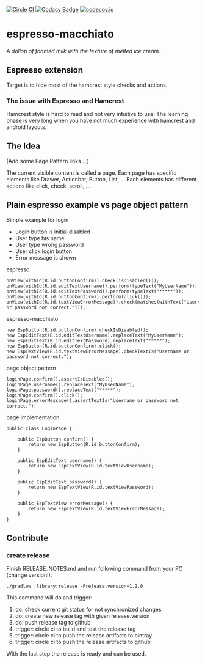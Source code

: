 [![Circle CI](https://circleci.com/gh/nenick/espresso-macchiato.svg?style=shield)](https://circleci.com/gh/nenick/espresso-macchiato)
[![Codacy Badge](https://api.codacy.com/project/badge/grade/c6cc5e2303234780b4ae3118d93eb35f)](https://www.codacy.com/app/nico_kuechler/espresso-macchiato)
[![codecov.io](https://codecov.io/github/nenick/espresso-macchiato/coverage.svg?branch=master)](https://codecov.io/github/nenick/espresso-macchiato?branch=master)

# espresso-macchiato
*A dollop of foamed milk with the texture of melted ice cream.*

## Espresso extension

Target is to hide most of the hamcrest style checks and actions.

### The issue with Espresso and Hamcrest

Hamcrest style is hard to read and not very intuitive to use.
The learning phase is very long when you have not much experience with hamcrest and android layouts.

## The Idea

(Add some Page Pattern links ...)

The current visible content is called a page.
Each page has specific elements like Drawer, Actionbar, Button, List, ...
Each elements has different actions like click, check, scroll, ...

## Plain espresso example vs page object pattern

Simple example for login

* Login button is initial disabled
* User type his name
* User type wrong password
* User click login button
* Error message is shown

espresso

    onView(withId(R.id.buttonConfirm)).check(isDisabled()));
    onView(withId(R.id.editTextUsername)).perform(typeText("MyUserName"));
    onView(withId(R.id.editTextPassword)).perform(typeText("*****"));
    onView(withId(R.id.buttonConfirm)).perform(click()));
    onView(withId(R.id.textViewErrorMessage)).check(matches(withText("Username or password not correct.")));

espresso-macchiato

    new EspButton(R.id.buttonConfirm).checkIsDisabled();
    new EspEditText(R.id.editTextUsername).replaceText("MyUserName");
    new EspEditText(R.id.editTextPassword).replaceText("*****");
    new EspButton(R.id.buttonConfirm).click();
    new EspTextView(R.id.textViewErrorMessage).checkTextIs("Username or password not correct.");

page object pattern

    loginPage.confirm().assertIsDisabled();
    loginPage.username().replaceText("MyUserName");
    loginPage.password().replaceText("*****");
    loginPage.confirm().click();
    loginPage.errorMessage().assertTextIs("Username or password not correct.");

page implementation

    public class LoginPage {

        public EspButton confirn() {
            return new EspButton(R.id.buttonConfirm);
        }

        public EspEditText username() {
            return new EspTextView(R.id.textViewUsername);
        }

        public EspEditText password() {
            return new EspTextView(R.id.textViewPassword);
        }

        public EspTextView errorMessage() {
            return new EspTextView(R.id.textViewErrorMessage);
        }
    }

## Contribute

### create release

Finish RELEASE_NOTES.md and run following command from your PC (change version!):

    ./gradlew :library:release -Prelease.version=1.2.0

This command will do and trigger:

1. do: check current git status for not synchronized changes
2. do: create new release tag with given release.version
3. do: push release tag to github
4. trigger: circle ci to build and test the release tag
5. trigger: circle ci to push the release artifacts to bintray
5. trigger: circle ci to push the release artifacts to github

With the last step the release is ready and can be used.
